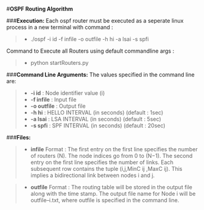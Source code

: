 #**OSPF Routing Algorithm**

###**Execution:**
Each ospf router must be executed as a seperate linux process in a new terminal with command :
> - ./ospf -i id -f infile -o outfile -h hi -a lsai -s spfi

Command to Execute all Routers using default commandline args :
> - python startRouters.py


###**Command Line Arguments:**
The values specified in the command line are:
> - **-i id** : Node identifier value (i)
> - **-f infile** : Input file
> - **-o outfile** : Output file
> - **-h hi** : HELLO INTERVAL (in seconds) (default : 1sec)
> - **-a lsai** : LSA INTERVAL (in seconds) (default : 5sec)
> - **-s spfi** : SPF INTERVAL (in seconds) (default : 20sec)

###**Files:**
> - **infile** Format :
	The first entry on the first line specifies the number of routers (N). The node indices go from 0 to (N−1). The second entry on the first line specifies the number of links. Each subsequent row contains the tuple (i,j,MinC ij ,MaxC ij). This implies a bidirectional link between nodes i and j.

> - **outfile** Format :
	The routing table will be stored in the output file along with the time stamp. The output file name for Node i will be outfile–i.txt, where outfile is specified in the command line.